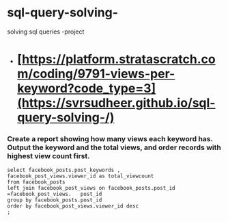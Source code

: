 # sql-query-solving-
solving sql queries -project
- # [https://platform.stratascratch.com/coding/9791-views-per-keyword?code_type=3](https://svrsudheer.github.io/sql-query-solving-/)



### Create a report showing how many views each keyword has. Output the keyword and the total views, and order records with highest view count first.

```
select facebook_posts.post_keywords ,
facebook_post_views.viewer_id as total_viewcount
from facebook_posts
left join facebook_post_views on facebook_posts.post_id =facebook_post_views.	post_id
group by facebook_posts.post_id
order by facebook_post_views.viewer_id desc
;
```
